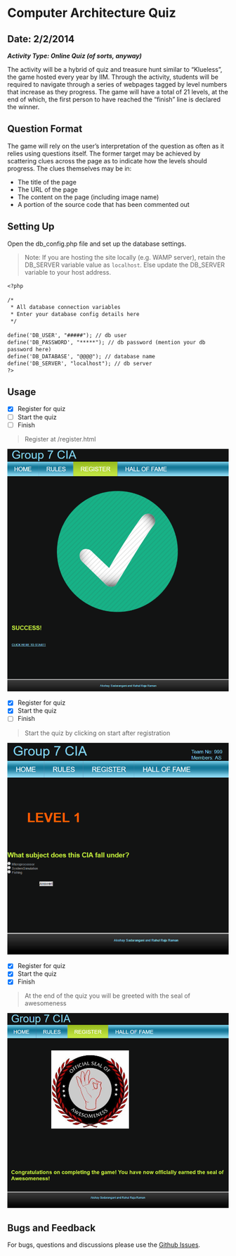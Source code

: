 # Computer Architecture Quiz
## Date: 2/2/2014
**_Activity Type: Online Quiz (of sorts, anyway)_**

The activity will be a hybrid of quiz and treasure hunt similar to “Klueless”, the game hosted every year by IIM. Through the activity, students will be required to navigate through a series of webpages tagged by level numbers that increase as they progress. The game will have a total of 21 levels, at the end of which, the first person to have reached the “finish” line is declared the winner.

## Question Format
The game will rely on the user’s interpretation of the question as often as it relies using questions itself. The former target may be achieved by scattering clues across the page as to indicate how the levels should progress. The clues themselves may be in:
-	The title of the page
-	The URL of the page
-	The content on the page (including image name)
-	A portion of the source code that has been commented out

## Setting Up
Open the db_config.php file and set up the database settings. 
> Note: If you are hosting the site locally (e.g. WAMP server), retain the DB_SERVER variable value as `localhost`. Else update the DB_SERVER variable to your host address.

```
<?php
 
/*
 * All database connection variables
 * Enter your database config details here
 */
 
define('DB_USER', "#####"); // db user
define('DB_PASSWORD', "*****"); // db password (mention your db password here)
define('DB_DATABASE', "@@@@"); // database name
define('DB_SERVER', "localhost"); // db server
?>
```

## Usage
- [x] Register for quiz
- [ ] Start the quiz
- [ ] Finish

> Register at /register.html

![img](src/register.PNG)

- [x] Register for quiz
- [x] Start the quiz
- [ ] Finish

> Start the quiz by clicking on start after registration

![img](src/Start.PNG)

- [x] Register for quiz
- [x] Start the quiz
- [x] Finish

> At the end of the quiz you will be greeted with the seal of awesomeness

![img](src/finish.PNG)

## Bugs and Feedback
For bugs, questions and discussions please use the [Github Issues](https://github.com/aksh4y/IMDb-Rating-Prediction/issues).
